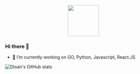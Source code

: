 <div id="header" align="center">
  <img src="https://media.giphy.com/media/jTNG3RF6EwbkpD4LZx/giphy.gif" width="100"/>
</div>

### Hi there 👋



- 🔭 I’m currently working on GO, Python, Javascript, React.JS


![Dioan's GitHub stats](https://github-readme-stats.vercel.app/api?username=dipanbhusal&show_icons=true)
